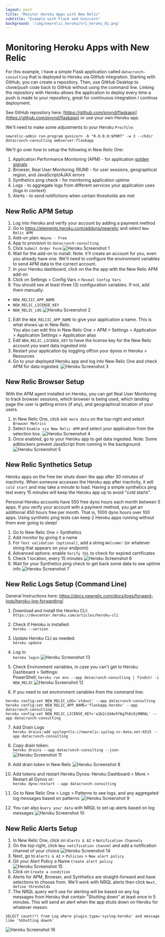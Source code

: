 ```yaml
---
layout: post
title: "Monitor Heroku Apps with New Relic"
subtitle: "Example with Flask and Gunicorn"
background: '/img/newrelic_heroku/nr1_heroku_01.png'
---
```


# Monitoring Heroku Apps with New Relic
For this example, I have a simple Flask application called `datacrunch-consulting` that is deployed to Heroku via GitHub integration.  Starting with GitHub, you can create a repository.  Then, use GitHub Desktop to clone/push code back to GitHub without using the command line. Linking the repository with Heroku allows the application to deploy every time a push is made to your repository, great for continuous integration / continus deployment.

See GitHub repository here: [https://github.com/pnvnd/flaskapp](https://github.com/pnvnd/flaskapp) or use your own Heroku app.

We'll need to make some adjustments to your Heroku `Procfile`:
```
newrelic-admin run-program gunicorn -b "0.0.0.0:$PORT" -w 3 --chdir datacrunch-consulting webserver:flaskapp
```

We'll go over how to setup the following in New Relic One:
1. Application Performance Monitoring (APM) - for application [golden signals](https://sre.google/sre-book/monitoring-distributed-systems/)
2. Browser, Real User Monitoring (RUM) - for user sessions, geographical region, and JavaScript/AJAX errors
3. Synthetics ping check - for monitoring application uptime
4. Logs - to aggregate logs from different services your application uses (logs in context)
5. Alerts - to send notifictions when certain thresholds are met


## New Relic APM Setup
1. Log into Heroku and verify your account by adding a payment method
1. Go to https://elements.heroku.com/addons/newrelic and select `New Relic APM`
1. Add-on plan: `Wayne - Free`
1. App to provision to `datacrunch-consulting`
1. Click `Submit Order Form`
![Heroku Screenshot 1](/img/newrelic_heroku/nr1_heroku_01.png)
1. Wait for the add-on to install.  Note: it'll create an account for you, even you already have one.  We'll need to configure the environment variables to send APM data to the correct account.
1. In your Heroku dashboard, click on the the app with the New Relic APM add-on
1. Click on Settings > Config Vars > `Reveal Config Vars`
1. You should see at least three (3) configuration variables.  If not, add them manually:
 - `NEW_RELIIC_APP_NAME`
 - `NEW_RELIC_LICENSE_KEY`
 - `NEW_RELIC_LOG`
![Heroku Screenshot 2](/img/newrelic_heroku/nr1_heroku_02.png)
1. Edit the `NEW_RELIIC_APP_NAME` to give your application a name. This is what shows up in New Relic.  
You also can edit this in New Relic One > APM > Settings > Application > Application Settings > Application alias
1. Edit `NEW_RELIC_LICENSE_KEY` to have the license key for the New Relic account you want data ingested into
1. Restart your application by toggling off/on your dynos in Heroku > Resources
1. Go to your deployed Heroku app and log into New Relic One and check APM for data ingested.
![Heroku Screenshot 3](/img/newrelic_heroku/nr1_heroku_03.png)

## New Relic Browser Setup
With the APM agent installed on Heroku, you can get Real User Monitoring to track browser sessions, which browser is being used, which landing page the user is getting errors (if any), and geographical location of your users.

1. In New Relic One, click `Add more data` on the top-right and select ` Browser Metrics`
1. Select `Enable via New Relic APM` and select your application from the selection box.
![Heroku Screenshot 4](/img/newrelic_heroku/nr1_heroku_04.png)
1. Once enabled, go to your Heroku app to get data ingested.  Note: Some adblockers prevent JavaScript from running in the background.
![Heroku Screenshot 5](/img/newrelic_heroku/nr1_heroku_05.png)

## New Relic Synthetics Setup
Heroku apps on the free tier shuts down the app after 30 minutes of inactivity.  When someone accesses the Heroku app after inactivity, it will `cold start` and may take a minute to load.  Having a simple synthetics ping test every 15 minutes will keep the Heroku app up to avoid "cold starts".  

Personal Heroku accounts have 550 free dyno hours each month between 5 apps.  If you verify your account with a payment method, you get an additional 450 hours free per month.  That is, 1000 dyno hours over 100 apps.  Using synthetic ping tests can keep 2 Heroku apps running without them ever going to sleep!

1. Go to New Relic One > Synthetics
1. Add monitor by giving it a name
1. For `Text validation (optional)`, add a string `Welcome!` (or whatever string that appears on your endpoint)
1. Advanced options: enable `Verify SSL` to check for expired certificates
1. Check 1 location, every 15 minutes
![Heroku Screenshot 6](/img/newrelic_heroku/nr1_heroku_06.png)
1. Wait for your Synthetics ping check to get back some data to see uptime info
![Heroku Screenshot 7](/img/newrelic_heroku/nr1_heroku_07.png)


## New Relic Logs Setup (Command Line)
General Instructions here: https://docs.newrelic.com/docs/logs/forward-logs/heroku-log-forwarding/

1. Download and install the Heorku CLI:  
`https://devcenter.heroku.com/articles/heroku-cli`

2. Check if Heroku is installed:  
`heroku --version`

3. Update Heroku CLI as needed:  
`heroku update`

4. Log in:  
`heroku login`
![Heroku Screenshot 13](/img/newrelic_heroku/nr1_heroku_13.png)

5. Check Environment variables, in case you can't get to Heroku Dashboard > Settings:  
PowerShell: `heroku run env --app datacrunch-consulting | findstr -i NEW_RELIC`
![Heroku Screenshot 12](/img/newrelic_heroku/nr1_heroku_12.png)

6. If you need to set environment variables from the command line:
```
heroku config:set NEW_RELIC_LOG='stdout' --app datacrunch-consulting
heroku config:set NEW_RELIC_APP_NAME='flaskapp.heroku' --app datacrunch-consulting
heroku config:set NEW_RELIC_LICENSE_KEY='a1b2c3d4e5f6g7h8i9j0NRAL' --app datacrunch-consulting
```

7. Add Drain Logs  
`heroku drains:add syslog+tls://newrelic.syslog.nr-data.net:6515 --app datacrunch-consulting`

8. Copy drain token:  
`heroku drains --app datacrunch-consulting --json`
![Heroku Screenshot 11](/img/newrelic_heroku/nr1_heroku_11.png)

9. Add drain token in New Relic
![Heroku Screenshot 8](/img/newrelic_heroku/nr1_heroku_08.png)

10. Add tokens and restart Heroku Dynos: Heroku Dashboard > More > Restart all Dynos or:  
`heroku dyno:restart --app datacrunch-consulting`

11. Go to New Relic One > Logs > Patterns to see logs, and any aggregated log messages based on patterns:
![Heroku Screenshot 9](/img/newrelic_heroku/nr1_heroku_09.png)

12. You can also `Query your data` with NRQL to set up alerts based on log messages
![Heroku Screenshot 10](/img/newrelic_heroku/nr1_heroku_10.png)

## New Relic Alerts Setup
1. In New Relic One, click on `Alerts & AI` > `Notification Channels`
2. On the top-right, click `New notification channel` and add a notification channel of your choice
![Heroku Screenshot 14](/img/newrelic_heroku/nr1_heroku_14.png)
3. Next, go to `Alerts & AI` > `Policies` > `New alert policy`
4. Git your Alert Policy a Name `Create alert policy`
![Heroku Screenshot 15](/img/newrelic_heroku/nr1_heroku_15.png)
5. Click on `Create a condition`
6. Alerts for APM, Browser, and Synthetics are straight-forward and have selections to choose from.  We'll work with NRQL alerts then click `Next, define thresholds`
7. The NRQL query we'll use for alerting will be based on any log messages from Heroku that contain "Shutting down" at least once in 5 minutes.  This will send an alert when the app shuts down on Heroku for whatever reason.
```
SELECT count(*) from Log where plugin.type='syslog-heroku' and message like '%Shutting down%'
```
![Heroku Screenshot 16](/img/newrelic_heroku/nr1_heroku_16.png)